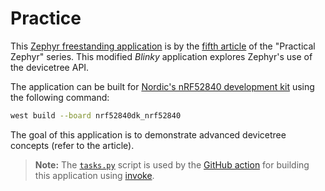 
# Practice

This [Zephyr freestanding application](https://docs.zephyrproject.org/latest/develop/application/index.html#zephyr-freestanding-app) is by the [fifth article](https://interrupt.memfault.com/blog/practical_zephyr_05_dt_practice) of the "Practical Zephyr" series. This modified *Blinky* application explores Zephyr's use of the devicetree API.

The application can be built for [Nordic's nRF52840 development kit](https://www.nordicsemi.com/Products/Development-hardware/nrf52840-dk) using the following command:

```bash
west build --board nrf52840dk_nrf52840
```

The goal of this application is to demonstrate advanced devicetree concepts (refer to the article).

> **Note:** The [`tasks.py`](./tasks.py) script is used by the [GitHub action](../.github/workflows/ci.yml) for building this application using [invoke](https://www.pyinvoke.org/).
